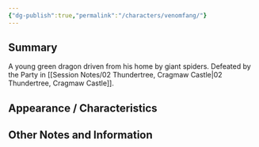 ```yaml
---
{"dg-publish":true,"permalink":"/characters/venomfang/"}
---
```


## Summary
A young green dragon driven from his home by giant spiders. Defeated by the Party in [[Session Notes/02 Thundertree, Cragmaw Castle\|02 Thundertree, Cragmaw Castle]].

## Appearance / Characteristics


## Other Notes and Information
